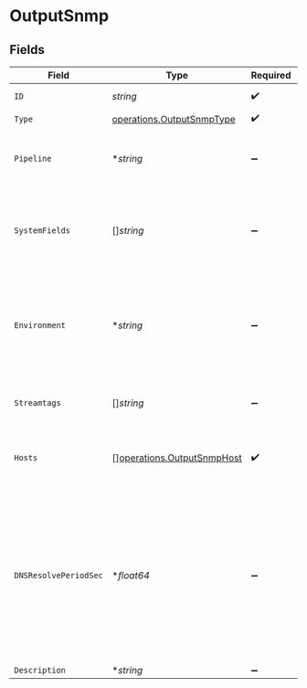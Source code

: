 # OutputSnmp


## Fields

| Field                                                                                                                                                                     | Type                                                                                                                                                                      | Required                                                                                                                                                                  | Description                                                                                                                                                               |
| ------------------------------------------------------------------------------------------------------------------------------------------------------------------------- | ------------------------------------------------------------------------------------------------------------------------------------------------------------------------- | ------------------------------------------------------------------------------------------------------------------------------------------------------------------------- | ------------------------------------------------------------------------------------------------------------------------------------------------------------------------- |
| `ID`                                                                                                                                                                      | *string*                                                                                                                                                                  | :heavy_check_mark:                                                                                                                                                        | Unique ID for this output                                                                                                                                                 |
| `Type`                                                                                                                                                                    | [operations.OutputSnmpType](../../models/operations/outputsnmptype.md)                                                                                                    | :heavy_check_mark:                                                                                                                                                        | N/A                                                                                                                                                                       |
| `Pipeline`                                                                                                                                                                | **string*                                                                                                                                                                 | :heavy_minus_sign:                                                                                                                                                        | Pipeline to process data before sending out to this output                                                                                                                |
| `SystemFields`                                                                                                                                                            | []*string*                                                                                                                                                                | :heavy_minus_sign:                                                                                                                                                        | Fields to automatically add to events, such as cribl_pipe. Supports wildcards.                                                                                            |
| `Environment`                                                                                                                                                             | **string*                                                                                                                                                                 | :heavy_minus_sign:                                                                                                                                                        | Optionally, enable this config only on a specified Git branch. If empty, will be enabled everywhere.                                                                      |
| `Streamtags`                                                                                                                                                              | []*string*                                                                                                                                                                | :heavy_minus_sign:                                                                                                                                                        | Tags for filtering and grouping in @{product}                                                                                                                             |
| `Hosts`                                                                                                                                                                   | [][operations.OutputSnmpHost](../../models/operations/outputsnmphost.md)                                                                                                  | :heavy_check_mark:                                                                                                                                                        | One or more SNMP destinations to forward traps to                                                                                                                         |
| `DNSResolvePeriodSec`                                                                                                                                                     | **float64*                                                                                                                                                                | :heavy_minus_sign:                                                                                                                                                        | How often to resolve the destination hostname to an IP address. Ignored if all destinations are IP addresses. A value of 0 means every trap sent will incur a DNS lookup. |
| `Description`                                                                                                                                                             | **string*                                                                                                                                                                 | :heavy_minus_sign:                                                                                                                                                        | N/A                                                                                                                                                                       |
